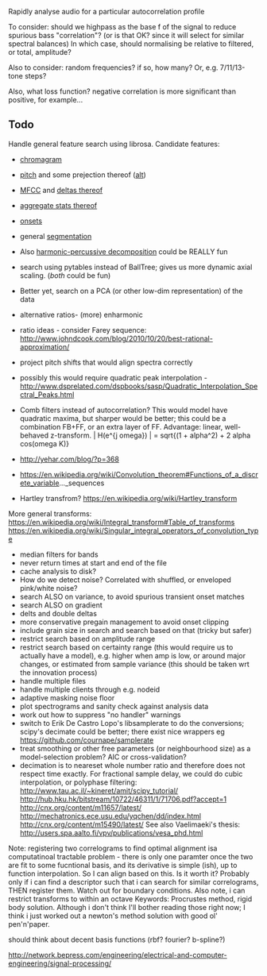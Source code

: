 Rapidly analyse audio for a particular autocorrelation profile

To consider: should we highpass as the base f of the signal to reduce
spurious bass "correlation"? (or is that OK? since it will select for
similar spectral balances) In which case, should normalising be relative
to filtered, or total, amplitude?

Also to consider: random frequencies? if so, how many? Or, e.g.
7/11/13-tone steps?

Also, what loss function? negative correlation is more significant than
positive, for example...


Todo
--------

Handle general feature search using librosa. Candidate features:

-    [chromagram](http://bmcfee.github.io/librosa/librosa.html#librosa.feature.chromagram)
-   [pitch](http://bmcfee.github.io/librosa/librosa.html#librosa.feature.ifptrack)
    and some prejection thereof ([alt](http://bmcfee.github.io/librosa/librosa.html#librosa.feature.piptrack))
-   [MFCC](http://bmcfee.github.io/librosa/librosa.html#librosa.feature.mfcc)
    and [deltas
    thereof](http://bmcfee.github.io/librosa/librosa.html#librosa.feature.delta)
-   [aggregate stats
    thereof](http://bmcfee.github.io/librosa/librosa.html#librosa.feature.sync)
-   [onsets](http://bmcfee.github.io/librosa/librosa.html#module-librosa.onset)
-   general [segmentation](http://bmcfee.github.io/librosa/librosa.html#module-librosa.segment)
-   Also [harmonic-percussive decomposition](http://bmcfee.github.io/librosa/librosa.html#librosa.decompose.hpss)
    could be REALLY fun

-   search using pytables instead of BallTree; gives us more dynamic
    axial scaling. (*both* could be fun) 
-   Better yet, search on a PCA
    (or other low-dim representation) of the data 
-   alternative ratios- (more) enharmonic 
-   ratio ideas - consider Farey sequence:
    <http://www.johndcook.com/blog/2010/10/20/best-rational-approximation/>
-   project pitch shifts that would align spectra correctly 
-   possibly this would require quadratic peak interpolation - <http://www.dsprelated.com/dspbooks/sasp/Quadratic_Interpolation_Spectral_Peaks.html>
-   Comb filters instead of autocorrelation? This would model have
    quadratic maxima, but sharper would be better; this could be a
    combination FB+FF, or an extra layer of FF. Advantage: linear,
    well-behaved z-transform. | H(e\^{j omega}) | = sqrt{(1 + alpha\^2) + 2
    alpha cos(omega K)} 
-   <http://yehar.com/blog/?p=368>
-   <https://en.wikipedia.org/wiki/Convolution_theorem#Functions_of_a_discrete_variable>...\_sequences
-   Hartley transfrom? <https://en.wikipedia.org/wiki/Hartley_transform>

More general transforms:
<https://en.wikipedia.org/wiki/Integral_transform#Table_of_transforms>
<https://en.wikipedia.org/wiki/Singular_integral_operators_of_convolution_type>

-   median filters for bands 
-   never return times at start and end of the file 
-   cache analysis to disk? 
-   How do we detect noise? Correlated with shuffled, or enveloped pink/white noise? 
-   search ALSO on variance, to avoid spurious transient onset matches 
-   search ALSO on gradient 
-   delts and double deltas
-   more conservative pregain management to avoid onset clipping 
-   include grain size in search and search based on that (tricky but safer) 
-   restrict search based on amplitude range
-   restrict search based on certainty range (this would require us to
    actually have a model), e.g. higher when amp is low, or around major
    changes, or estimated from sample variance (this should be taken wrt the
    innovation process) 
-   handle multiple files 
-   handle multiple clients through e.g. nodeid 
-   adaptive masking noise floor
-   plot spectrograms and sanity check against analysis data 
-   work out how to suppress "no handler" warnings 
-   switch to Erik De Castro Lopo's libsamplerate to do the conversions; scipy's decimate could be better; there exist nice wrappers eg <https://github.com/cournape/samplerate> 
-   treat smoothing or other free parameters (or neighbourhood size) as a model-selection problem?
    AIC or cross-validation? 
-   decimation is to neareset whole number ratio and therefore does not respect time exactly. For fractional sample delay, we could do cubic interpolation, or polyphase filtering:
<http://www.tau.ac.il/~kineret/amit/scipy_tutorial/>
<http://hub.hku.hk/bitstream/10722/46311/1/71706.pdf?accept=1>
<http://cnx.org/content/m11657/latest/>
<http://mechatronics.ece.usu.edu/yqchen/dd/index.html>
<http://cnx.org/content/m15490/latest/> See also Vaelimaeki's thesis:
<http://users.spa.aalto.fi/vpv/publications/vesa_phd.html>

Note:
registering two correlograms to find optimal alignment isa computatinoal
tractable problem - there is only one paramter once the two are fit to
some fucntional basis, and its derivative is simple (ish), up to
function interpolation. So I can align based on this. Is it worth it?
Probably only if i can find a descriptor such that i can search for
similar correlograms, THEN register them. Watch out for boundary
conditions. Also note, i can restrict transforms to within an octave
Keywords: Procrustes method, rigid body solution. Although i don't think
I'll bother reading those right now; I think i just worked out a
newton's method solution with good ol' pen'n'paper.

should think about decent basis functions (rbf? fourier? b-spline?)

<http://network.bepress.com/engineering/electrical-and-computer-engineering/signal-processing/>

